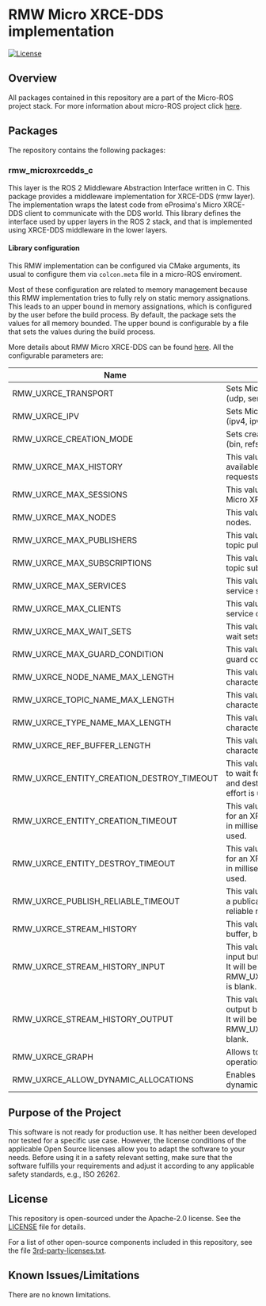# RMW Micro XRCE-DDS implementation

[![License](https://img.shields.io/badge/License-Apache%202.0-blue.svg)](https://opensource.org/licenses/Apache-2.0)

## Overview

All packages contained in this repository are a part of the Micro-ROS project stack.
For more information about micro-ROS project click [here](https://micro.ros.org/).

## Packages

The repository contains the following packages:

### rmw_microxrcedds_c

This layer is the ROS 2 Middleware Abstraction Interface written in C.
This package provides a middleware implementation for XRCE-DDS (rmw layer).
The implementation wraps the latest code from eProsima's Micro XRCE-DDS client to communicate with the DDS world.
This library defines the interface used by upper layers in the ROS 2 stack, and that is implemented using XRCE-DDS middleware in the lower layers.

#### Library configuration

This RMW implementation can be configured via CMake arguments, its usual to configure them via `colcon.meta` file in a micro-ROS enviroment.

Most of these configuration are related to memory management because this RMW implementation tries to fully rely on static memory assignations. This leads to an upper bound in memory assignations, which is configured by the user before the build process.
By default, the package sets the values for all memory bounded. The upper bound is configurable by a file that sets the values during the build process.

More details about RMW Micro XRCE-DDS can be found [here](https://micro.ros.org/docs/tutorials/advanced/microxrcedds_rmw_configuration/).
All the configurable parameters are:

| Name                                      | Description                                                                                                                                                                                    | Default |
| ----------------------------------------- | ---------------------------------------------------------------------------------------------------------------------------------------------------------------------------------------------- | ------- |
| RMW_UXRCE_TRANSPORT                       | Sets Micro XRCE-DDS transport to use. (udp, serial, custom)                                                                                                                                    | udp     |
| RMW_UXRCE_IPV                             | Sets Micro XRCE-DDS IP version to use. (ipv4, ipv6)                                                                                                                                            | ipv4    |
| RMW_UXRCE_CREATION_MODE                   | Sets creation mode in Micro XRCE-DDS. (bin, refs)                                                                                                                                              | bin     |
| RMW_UXRCE_MAX_HISTORY                     | This value sets the number of history slots available for RMW subscriptions, </br> requests and replies                                                                                        | 8       |
| RMW_UXRCE_MAX_SESSIONS                    | This value sets the maximum number of Micro XRCE-DDS sessions.                                                                                                                                 | 1       |
| RMW_UXRCE_MAX_NODES                       | This value sets the maximum number of nodes.                                                                                                                                                   | 4       |
| RMW_UXRCE_MAX_PUBLISHERS                  | This value sets the maximum number of topic publishers for an application.                                                                                                                           | 4       |
| RMW_UXRCE_MAX_SUBSCRIPTIONS               | This value sets the maximum number of topic subscriptions for an application.                                                                                                                        | 4       |
| RMW_UXRCE_MAX_SERVICES                    | This value sets the maximum number of service servers for an application.                                                                                                                             | 4       |
| RMW_UXRCE_MAX_CLIENTS                     | This value sets the maximum number of service clients for an application.                                                                                                                              | 4       |
| RMW_UXRCE_MAX_WAIT_SETS                   | This value sets the maximum number of wait sets for an application.                                                                                                                            | 4       |
| RMW_UXRCE_MAX_GUARD_CONDITION             | This value sets the maximum number of guard conditions for an application.                                                                                                                     | 4       |
| RMW_UXRCE_NODE_NAME_MAX_LENGTH            | This value sets the maximum number of characters for a node name.                                                                                                                              | 60      |
| RMW_UXRCE_TOPIC_NAME_MAX_LENGTH           | This value sets the maximum number of characters for a topic name.                                                                                                                             | 60      |
| RMW_UXRCE_TYPE_NAME_MAX_LENGTH            | This value sets the maximum number of characters for a type name.                                                                                                                              | 100     |
| RMW_UXRCE_REF_BUFFER_LENGTH               | This value sets the maximum number of characters for a reference buffer.                                                                                                                       | 100     |
| RMW_UXRCE_ENTITY_CREATION_DESTROY_TIMEOUT | This value sets the default maximum time to wait for an XRCE entity creation </br> and destroy in milliseconds. If set to 0 best effort is used.                                               | 1000    |
| RMW_UXRCE_ENTITY_CREATION_TIMEOUT         | This value sets the maximum time to wait for an XRCE entity creation </br> in milliseconds. If set to 0 best effort is used.                                                                   | 1000    |
| RMW_UXRCE_ENTITY_DESTROY_TIMEOUT          | This value sets the maximum time to wait for an XRCE entity destroy </br> in milliseconds. If set to 0 best effort is used.                                                                    | 1000    |
| RMW_UXRCE_PUBLISH_RELIABLE_TIMEOUT        | This value sets the default time to wait for a publication in a </br> reliable mode in milliseconds.                                                                                           | 1000    |
| RMW_UXRCE_STREAM_HISTORY                  | This value sets the number of MTUs to buffer, both input and output.                                                                                                                           | 4       |
| RMW_UXRCE_STREAM_HISTORY_INPUT            | This value sets the number of MTUs to input buffer. </br> It will be ignored if RMW_UXRCE_STREAM_HISTORY_OUTPUT is blank.                                                                      | -       |
| RMW_UXRCE_STREAM_HISTORY_OUTPUT           | This value sets the number of MTUs to output buffer. </br> It will be ignored if RMW_UXRCE_STREAM_HISTORY_INPUT is blank.                                                                      | -       |
| RMW_UXRCE_GRAPH                           | Allows to perform graph-related operations to the user                                                                                                                                         | OFF     |
| RMW_UXRCE_ALLOW_DYNAMIC_ALLOCATIONS       | Enables increasing static pools with dynamic allocation when needed.                                                                                                                           | OFF     |


## Purpose of the Project

This software is not ready for production use. It has neither been developed nor
tested for a specific use case. However, the license conditions of the
applicable Open Source licenses allow you to adapt the software to your needs.
Before using it in a safety relevant setting, make sure that the software
fulfills your requirements and adjust it according to any applicable safety
standards, e.g., ISO 26262.

## License

This repository is open-sourced under the Apache-2.0 license. See the [LICENSE](LICENSE) file for details.

For a list of other open-source components included in this repository,
see the file [3rd-party-licenses.txt](3rd-party-licenses.txt).

## Known Issues/Limitations

There are no known limitations.
